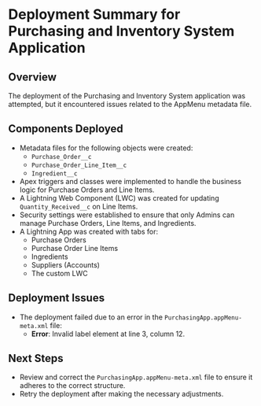 # Deployment Summary for Purchasing and Inventory System Application

## Overview
The deployment of the Purchasing and Inventory System application was attempted, but it encountered issues related to the AppMenu metadata file.

## Components Deployed
- Metadata files for the following objects were created:
  - `Purchase_Order__c`
  - `Purchase_Order_Line_Item__c`
  - `Ingredient__c`
- Apex triggers and classes were implemented to handle the business logic for Purchase Orders and Line Items.
- A Lightning Web Component (LWC) was created for updating `Quantity_Received__c` on Line Items.
- Security settings were established to ensure that only Admins can manage Purchase Orders, Line Items, and Ingredients.
- A Lightning App was created with tabs for:
  - Purchase Orders
  - Purchase Order Line Items
  - Ingredients
  - Suppliers (Accounts)
  - The custom LWC

## Deployment Issues
- The deployment failed due to an error in the `PurchasingApp.appMenu-meta.xml` file:
  - **Error**: Invalid label element at line 3, column 12.
  
## Next Steps
- Review and correct the `PurchasingApp.appMenu-meta.xml` file to ensure it adheres to the correct structure.
- Retry the deployment after making the necessary adjustments.

